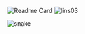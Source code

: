 ![Readme Card](https://github-readme-stats-one-bice.vercel.app/api?username=lings03&show_icons=true&count_private=true)  ![lins03](https://count.getloli.com/get/@lings03)

![snake](https://raw.githubusercontent.com/lings03/lings03/main/assets/github-contribution-grid-snake.svg)

